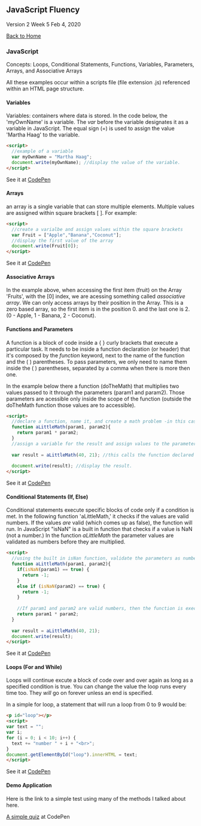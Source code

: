 ## JavaScript Fluency
Version 2  Week 5
Feb 4, 2020

<a href="https://haag-martha.github.io/">Back to Home</a>



### JavaScript
Concepts: Loops, Conditional Statements, Functions, Variables, Parameters, Arrays, and Associative Arrays

All these examples occur within a scripts file (file extension .js) referenced within an HTML page structure. 

#### Variables
Variables: containers where data is stored. In the code below, the 'myOwnName' is a variable. The *var* before the variable designates it as a variable in JavaScript. The equal sign (=) is used to assign the value 'Martha Haag' to the variable.

```html
<script>
  //example of a variable
  var myOwnName = "Martha Haag";
  document.write(myOwnName); //display the value of the variable.
</script>
```
See it at 
<a href="https://codepen.io/mintnerknown/pen/vYEPJGY">CodePen</a>

#### Arrays
an array is a single variable that can store multiple elements. Multiple values are assigned within square brackets [ ].
For example:

```html
<script>
  //create a varialbe and assign values within the square brackets
  var Fruit = ["Apple","Banana","Coconut"];
  //display the first value of the array
  document.write(Fruit[0]); 
</script>
```
See it at 
<a href="https://codepen.io/mintnerknown/pen/dyPrzpx" target="_blank">CodePen</a>

#### Associative Arrays
In the example above, when accessing the first item (fruit) on the Array 'Fruits', with the [0] index, we are acessing something called *associative array*. We can only access arrays by their position in the Array. This is a zero based array, so the first item is in the position 0. and the last one is 2. (0 - Apple, 1 - Banana, 2 - Coconut). 

#### Functions and Parameters
A function is a block of code inside a { } curly brackets that execute a particular task. It needs to be inside a function declaration (or header) that it's composed by the *function* keyword, next to the name of the function and the ( ) parentheses. To pass parameters, we only need to name them inside the ( ) parentheses, separated by a comma when there is more then one. 

In the example below there a function (doTheMath) that multiplies two values passed to it through the parameters (param1 and param2). Those parameters are acessible only inside the scope of the function (outside the doTheMath function those values are to accessible).


```html
<script>
  //declare a function, name it, and create a math problem -in this case simple multiplication
  function aLittleMath(param1, param2){
    return param1 * param2;
  }
  //assign a variable for the result and assign values to the parameters
  
  var result = aLittleMath(40, 21); //this calls the function declared above passing the values 40 and 21 as parameters. This is very simple and will only work with integers as parameters
  
  document.write(result); //display the result.
</script>
```
See it at 
<a href="https://codepen.io/mintnerknown/pen/abzMyWX" target="_blank">CodePen</a>


#### Conditional Statements (If, Else)
Conditional statements execute specific blocks of code only if a condition is met.  In the following function 'aLittleMath,' it checks if the values are valid numbers.  If the values *are* valid (which comes up as false), the function will run.  In JavaScript "isNaN" is a built in function that checks if a value is NaN (not a number.) In the function *aLittleMath* the parameter values are validated as numbers before they are multiplied. 


```html
<script>
  //using the built in isNan function, validate the parameters as numbers
  function aLittleMath(param1, param2){
    if(isNaN(param1) == true) {
      return -1; 
    }
    else if (isNaN(param2) == true) {
      return -1;
    }
  
    //If param1 and param2 are valid numbers, then the function is executed and a value returned
    return param1 * param2;
  }
  
  var result = aLittleMath(40, 21);
  document.write(result);
</script>
```
See it at 
<a href="https://codepen.io/mintnerknown/pen/oNgVeqN" target="_blank">CodePen</a>


#### Loops (For and While)
Loops will continue excute a block of code over and over again as long as a specified condition is true. You can change the value the loop runs every time too. They *will* go on forever unless an end is specified.

In a simple for loop, a statement that will run a loop from 0 to 9 would be:

```html
<p id="loop"></p>
<script>
var text = "";
var i;
for (i = 0; i < 10; i++) {
  text += "number " + i + "<br>";
}
document.getElementById("loop").innerHTML = text;
</script>
```
See it at 
<a href="https://codepen.io/mintnerknown/pen/gObExBm" target="_blank">CodePen</a>


#### Demo Application

Here is the link to a simple test using many of the methods I talked about here.

<a href="https://haag-martha.github.io/simple-test.html" target="_blank">A simple quiz</a> at CodePen
